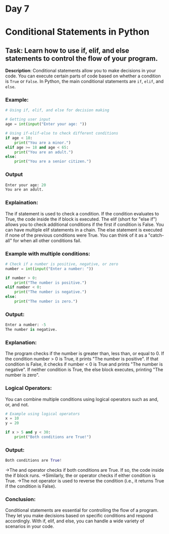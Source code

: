 # Day 7
# Conditional Statements in Python
## **Task**: Learn how to use if, elif, and else statements to control the flow of your program.

**Description**:
Conditional statements allow you to make decisions in your code. You can execute certain parts of code based on whether a condition is `True` or `False`. In Python, the main conditional statements are `if`, `elif`, and `else`.

### Example:

```python
# Using if, elif, and else for decision making

# Getting user input
age = int(input("Enter your age: "))

# Using if-elif-else to check different conditions
if age < 18:
    print("You are a minor.")
elif age >= 18 and age < 65:
    print("You are an adult.")
else:
    print("You are a senior citizen.")
```
### Output
```python
Enter your age: 20
You are an adult.
```
### Explaination:
The if statement is used to check a condition. If the condition evaluates to True, the code inside the if block is executed.
The elif (short for "else if") allows you to check additional conditions if the first if condition is False. You can have multiple elif statements in a chain.
The else statement is executed if none of the previous conditions were True. You can think of it as a "catch-all" for when all other conditions fail.

### Example with multiple conditions:
``` python
# Check if a number is positive, negative, or zero
number = int(input("Enter a number: "))

if number > 0:
    print("The number is positive.")
elif number < 0:
    print("The number is negative.")
else:
    print("The number is zero.")
```
### Output:
```python
Enter a number: -5
The number is negative.
```
### Explanation:
The program checks if the number is greater than, less than, or equal to 0.
If the condition number > 0 is True, it prints "The number is positive".
If that condition is False, it checks if number < 0 is True and prints "The number is negative".
If neither condition is True, the else block executes, printing "The number is zero".

### Logical Operators:
You can combine multiple conditions using logical operators such as and, or, and not.
```python
# Example using logical operators
x = 10
y = 20

if x > 5 and y < 30:
    print("Both conditions are True!")
```
### Output:
```python
Both conditions are True!
```
->The and operator checks if both conditions are True. If so, the code inside the if block runs.
->Similarly, the or operator checks if either condition is True.
->The not operator is used to reverse the condition (i.e., it returns True if the condition is False).
### Conclusion:
Conditional statements are essential for controlling the flow of a program. They let you make decisions based on specific conditions and respond accordingly.
With if, elif, and else, you can handle a wide variety of scenarios in your code.



